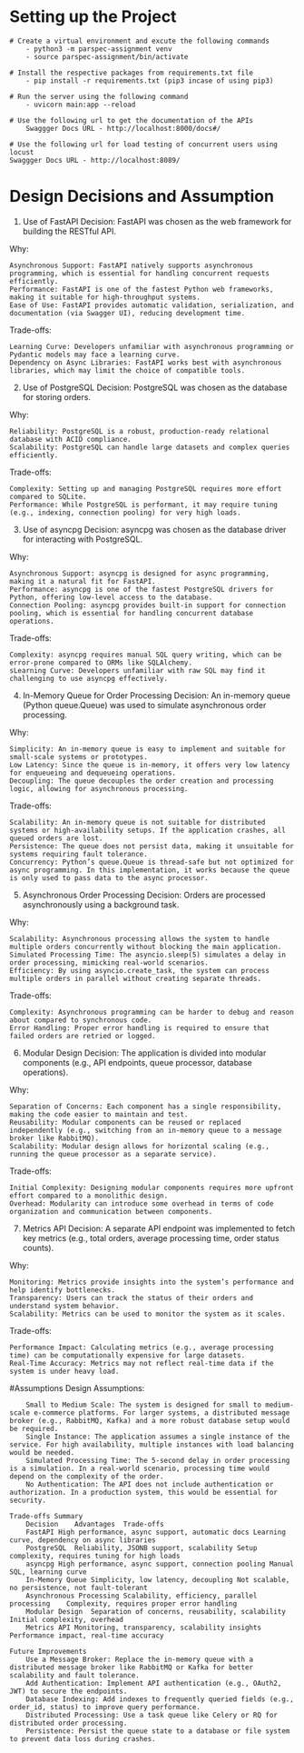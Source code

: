 # Setting up the Project

    # Create a virtual environment and excute the following commands
        - python3 -m parspec-assignment venv
        - source parspec-assignment/bin/activate

    # Install the respective packages from requirements.txt file
        - pip install -r requirements.txt (pip3 incase of using pip3)

    # Run the server using the following command
        - uvicorn main:app --reload   

    # Use the following url to get the documentation of the APIs
        Swaggger Docs URL - http://localhost:8000/docs#/   

    # Use the following url for load testing of concurrent users using locust
    Swaggger Docs URL - http://localhost:8089/  


# Design Decisions and Assumption

1. Use of FastAPI
    Decision: FastAPI was chosen as the web framework for building the RESTful API.

Why:

    Asynchronous Support: FastAPI natively supports asynchronous programming, which is essential for handling concurrent requests efficiently.
    Performance: FastAPI is one of the fastest Python web frameworks, making it suitable for high-throughput systems.
    Ease of Use: FastAPI provides automatic validation, serialization, and documentation (via Swagger UI), reducing development time.

Trade-offs:

    Learning Curve: Developers unfamiliar with asynchronous programming or Pydantic models may face a learning curve.
    Dependency on Async Libraries: FastAPI works best with asynchronous libraries, which may limit the choice of compatible tools.

2. Use of PostgreSQL
    Decision: PostgreSQL was chosen as the database for storing orders.

Why:

    Reliability: PostgreSQL is a robust, production-ready relational database with ACID compliance.
    Scalability: PostgreSQL can handle large datasets and complex queries efficiently.

Trade-offs:

    Complexity: Setting up and managing PostgreSQL requires more effort compared to SQLite.
    Performance: While PostgreSQL is performant, it may require tuning (e.g., indexing, connection pooling) for very high loads.

3. Use of asyncpg
    Decision: asyncpg was chosen as the database driver for interacting with PostgreSQL.

Why:

    Asynchronous Support: asyncpg is designed for async programming, making it a natural fit for FastAPI.
    Performance: asyncpg is one of the fastest PostgreSQL drivers for Python, offering low-level access to the database.
    Connection Pooling: asyncpg provides built-in support for connection pooling, which is essential for handling concurrent database operations.

Trade-offs:

    Complexity: asyncpg requires manual SQL query writing, which can be error-prone compared to ORMs like SQLAlchemy.
    sLearning Curve: Developers unfamiliar with raw SQL may find it challenging to use asyncpg effectively.

4. In-Memory Queue for Order Processing
    Decision: An in-memory queue (Python queue.Queue) was used to simulate asynchronous order processing.

Why:

    Simplicity: An in-memory queue is easy to implement and suitable for small-scale systems or prototypes.
    Low Latency: Since the queue is in-memory, it offers very low latency for enqueueing and dequeueing operations.
    Decoupling: The queue decouples the order creation and processing logic, allowing for asynchronous processing.

Trade-offs:

    Scalability: An in-memory queue is not suitable for distributed systems or high-availability setups. If the application crashes, all queued orders are lost.
    Persistence: The queue does not persist data, making it unsuitable for systems requiring fault tolerance.
    Concurrency: Python’s queue.Queue is thread-safe but not optimized for async programming. In this implementation, it works because the queue is only used to pass data to the async processor.

5. Asynchronous Order Processing
    Decision: Orders are processed asynchronously using a background task.

Why:

    Scalability: Asynchronous processing allows the system to handle multiple orders concurrently without blocking the main application.
    Simulated Processing Time: The asyncio.sleep(5) simulates a delay in order processing, mimicking real-world scenarios.
    Efficiency: By using asyncio.create_task, the system can process multiple orders in parallel without creating separate threads.

Trade-offs:

    Complexity: Asynchronous programming can be harder to debug and reason about compared to synchronous code.
    Error Handling: Proper error handling is required to ensure that failed orders are retried or logged.

6. Modular Design
    Decision: The application is divided into modular components (e.g., API endpoints, queue processor, database operations).

Why:

    Separation of Concerns: Each component has a single responsibility, making the code easier to maintain and test.
    Reusability: Modular components can be reused or replaced independently (e.g., switching from an in-memory queue to a message broker like RabbitMQ).
    Scalability: Modular design allows for horizontal scaling (e.g., running the queue processor as a separate service).

Trade-offs:

    Initial Complexity: Designing modular components requires more upfront effort compared to a monolithic design.
    Overhead: Modularity can introduce some overhead in terms of code organization and communication between components.

7. Metrics API
    Decision: A separate API endpoint was implemented to fetch key metrics (e.g., total orders, average processing time, order status counts).

Why:

    Monitoring: Metrics provide insights into the system’s performance and help identify bottlenecks.
    Transparency: Users can track the status of their orders and understand system behavior.
    Scalability: Metrics can be used to monitor the system as it scales.

Trade-offs:

    Performance Impact: Calculating metrics (e.g., average processing time) can be computationally expensive for large datasets.
    Real-Time Accuracy: Metrics may not reflect real-time data if the system is under heavy load.

#Assumptions
    Design Assumptions:

        Small to Medium Scale: The system is designed for small to medium-scale e-commerce platforms. For larger systems, a distributed message broker (e.g., RabbitMQ, Kafka) and a more robust database setup would be required.
        Single Instance: The application assumes a single instance of the service. For high availability, multiple instances with load balancing would be needed.
        Simulated Processing Time: The 5-second delay in order processing is a simulation. In a real-world scenario, processing time would depend on the complexity of the order.
        No Authentication: The API does not include authentication or authorization. In a production system, this would be essential for security.

    Trade-offs Summary
        Decision	Advantages	Trade-offs
        FastAPI	High performance, async support, automatic docs	Learning curve, dependency on async libraries
        PostgreSQL	Reliability, JSONB support, scalability	Setup complexity, requires tuning for high loads
        asyncpg	High performance, async support, connection pooling	Manual SQL, learning curve
        In-Memory Queue	Simplicity, low latency, decoupling	Not scalable, no persistence, not fault-tolerant
        Asynchronous Processing	Scalability, efficiency, parallel processing	Complexity, requires proper error handling
        Modular Design	Separation of concerns, reusability, scalability	Initial complexity, overhead
        Metrics API	Monitoring, transparency, scalability insights	Performance impact, real-time accuracy

    Future Improvements
        Use a Message Broker: Replace the in-memory queue with a distributed message broker like RabbitMQ or Kafka for better scalability and fault tolerance.
        Add Authentication: Implement API authentication (e.g., OAuth2, JWT) to secure the endpoints.
        Database Indexing: Add indexes to frequently queried fields (e.g., order_id, status) to improve query performance.
        Distributed Processing: Use a task queue like Celery or RQ for distributed order processing.
        Persistence: Persist the queue state to a database or file system to prevent data loss during crashes. 
